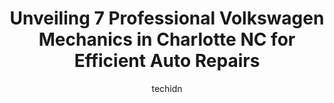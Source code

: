 ---
layout: ampstory
image: https://images.unsplash.com/photo-1612593968469-d44a2e6ab5d2?ixlib=rb-4.0.3&ixid=MnwxMjA3fDB8MHxwaG90by1wYWdlfHx8fGVufDB8fHx8&auto=format&fit=crop&w=640&h=853&q=80
author: techidn
featured: false
description: Discover the 7 best Volkswagen Mechanic in Charlotte NC, USA and ensure your vehicle receives the highest quality of care. These trusted professionals are known for their skill, knowledge, a
title: Unveiling 7 Professional Volkswagen Mechanics in Charlotte NC for Efficient Auto Repairs
cover:
   title: Unveiling 7 Professional Volkswagen Mechanics in Charlotte NC for Efficient Auto Repairs
   subtitle: Rickpate
   background: https://images.unsplash.com/photo-1612593968469-d44a2e6ab5d2?ixlib=rb-4.0.3&ixid=MnwxMjA3fDB8MHxwaG90by1wYWdlfHx8fGVufDB8fHx8&auto=format&fit=crop&w=640&h=853&q=80

pages: 
 - layout: thirds
   top: <h1>#1 Carolina Volkswagen</h1>
   bottom: "<p>A few weeks ago, I made a big purchase at Carolina Volkswagen with the help of Sales Consultant Chris Harmon. I couldnt be more delighted with my purchase nearly three w</p>"
   background: https://www.knot35.com/toplist/wp-content/uploads/2023/06/best-volkswagen-mechanic-1-in-charlotte-nc-1685837939.jpeg
   backgroundblur: true
 - layout: thirds
   top: <h1>#2 Woodies Auto Service® and Repair Centers</h1>
   bottom: "<p>915 S McDowell St, Charlotte, NC 28204, United States</p>"
   background: https://www.knot35.com/toplist/wp-content/uploads/2023/06/best-volkswagen-mechanic-2-in-charlotte-nc-1685837940.jpeg
   cta:
      link: https://www.knot35.com/toplist/unveiling-7-professional-volkswagen-mechanics-in-charlotte-nc-for-efficient-auto-repairs/
      text: Unveiling 7 Professional Volkswagen Mechanics in Charlotte NC for Efficient Auto Repairs
 - layout: thirds
   top: <h1>#3 Euro Cars Southend</h1>
   bottom: "<p>2429 S Tryon St, Charlotte, NC 28203, United States</p>"
   background: https://www.knot35.com/toplist/wp-content/uploads/2023/06/best-volkswagen-mechanic-3-in-charlotte-nc-1685837940.jpeg
   cta:
      link: https://www.knot35.com/toplist/unveiling-7-professional-volkswagen-mechanics-in-charlotte-nc-for-efficient-auto-repairs/
      text: Unveiling 7 Professional Volkswagen Mechanics in Charlotte NC for Efficient Auto Repairs
 - layout: thirds
   top: <h1>#4 W&J Auto Repair</h1>
   bottom: "<p>5600 South Blvd, Charlotte, NC 28217, United States</p>"
   background: https://images.unsplash.com/photo-1614648718611-0635f29016cb?ixlib=rb-4.0.3&ixid=MnwxMjA3fDB8MHxwaG90by1wYWdlfHx8fGVufDB8fHx8&auto=format&fit=crop&w=640&h=853&q=80
   cta:
      link: https://www.knot35.com/toplist/unveiling-7-professional-volkswagen-mechanics-in-charlotte-nc-for-efficient-auto-repairs/
      text: Unveiling 7 Professional Volkswagen Mechanics in Charlotte NC for Efficient Auto Repairs
 - layout: thirds
   top: <h1>#5 Figs Auto Repair</h1>
   bottom: "<p>2600 Freedom Dr, Charlotte, NC 28208, United States</p>"
   background: https://images.unsplash.com/photo-1515405295579-ba7b45403062?ixlib=rb-4.0.3&ixid=MnwxMjA3fDB8MHxwaG90by1wYWdlfHx8fGVufDB8fHx8&auto=format&fit=crop&w=640&h=853&q=80
   cta:
      link: https://www.knot35.com/toplist/unveiling-7-professional-volkswagen-mechanics-in-charlotte-nc-for-efficient-auto-repairs/
      text: Unveiling 7 Professional Volkswagen Mechanics in Charlotte NC for Efficient Auto Repairs
 - layout: thirds
   top: <h1>#6 MP Motorwerks</h1>
   bottom: "<p>4044 South Blvd unit a, Charlotte, NC 28209, United States</p>"
   background: https://images.unsplash.com/photo-1557672172-298e090bd0f1?ixlib=rb-4.0.3&ixid=MnwxMjA3fDB8MHxwaG90by1wYWdlfHx8fGVufDB8fHx8&auto=format&fit=crop&w=640&h=853&q=80
   cta:
      link: https://www.knot35.com/toplist/unveiling-7-professional-volkswagen-mechanics-in-charlotte-nc-for-efficient-auto-repairs/
      text: Unveiling 7 Professional Volkswagen Mechanics in Charlotte NC for Efficient Auto Repairs
 - layout: thirds
   top: <h1>#7 Bravo 4 Autowerks llc</h1>
   bottom: "<p>8718 Statesville Rd Suite C, Charlotte, NC 28269, United States</p>"
   background: https://images.unsplash.com/photo-1618556658017-fd9c732d1360?ixlib=rb-4.0.3&ixid=MnwxMjA3fDB8MHxwaG90by1wYWdlfHx8fGVufDB8fHx8&auto=format&fit=crop&w=640&h=853&q=80
   cta:
      link: https://www.knot35.com/toplist/unveiling-7-professional-volkswagen-mechanics-in-charlotte-nc-for-efficient-auto-repairs/
      text: Unveiling 7 Professional Volkswagen Mechanics in Charlotte NC for Efficient Auto Repairs
 - layout: thirds
   middle: Continue reading...
   background: https://images.unsplash.com/photo-1553949345-eb786bb3f7ba?ixlib=rb-4.0.3&ixid=MnwxMjA3fDB8MHxwaG90by1wYWdlfHx8fGVufDB8fHx8&auto=format&fit=crop&w=640&h=853&q=80
   cta:
      link: https://www.knot35.com/toplist/unveiling-7-professional-volkswagen-mechanics-in-charlotte-nc-for-efficient-auto-repairs/
      text: Unveiling 7 Professional Volkswagen Mechanics in Charlotte NC for Efficient Auto Repairs
      
---